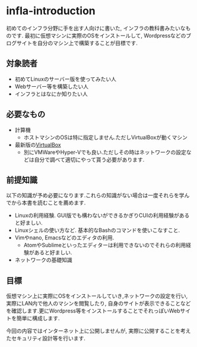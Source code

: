 # infla-introduction

初めてのインフラ分野に手を出す人向けに書いた, インフラの教科書みたいなものです.
最初に仮想マシンに実際のOSをインストールして, Wordpressなどのブログサイトを自分のマシン上で構築することが目標です.

## 対象読者

* 初めてLinuxのサーバー版を使ってみたい人
* Webサーバー等を構築したい人
* インフラとはなにか知りたい人

## 必要なもの

* 計算機
    * ホストマシンのOSは特に指定しません.ただしVirtualBoxが動くマシン
* 最新版の[VirtualBox](https://www.virtualbox.org/)
    * 別にVMWareやHyper-Vでも良い.ただしその時はネットワークの設定などは自分で調べて適切にやって貰う必要があります.

## 前提知識
以下の知識が予め必要になります.これらの知識がない場合は一度それらを学んでから本書を読むことを薦めます.

* Linuxの利用経験. GUI版でも構わないができるかぎりCUIの利用経験があると好ましい.
* Linuxシェルの使い方など. 基本的なBashのコマンドを使いこなすこと.
* Vimやnano, Emacsなどのエディタの利用.
    * AtomやSublimeといったエディターは利用できないのでそれらの利用経験があると好ましい.
* ネットワークの基礎知識

## 目標

仮想マシン上に実際にOSをインストールしていき,ネットワークの設定を行い, 実際にLAN内で他人のマシンを閲覧したり, 自身のサイトが表示できることなどを確認します.更にWordpress等をインストールすることでそれっぽいWebサイトを簡単に構成します.

今回の内容ではインターネット上に公開しませんが, 実際に公開することを考えたセキュリティ設計等を行います.
